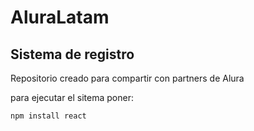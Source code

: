 # AluraLatam

<h2>Sistema de registro </h2>
Repositorio creado para compartir con partners de Alura

para ejecutar el sitema poner:

```npm install react```
